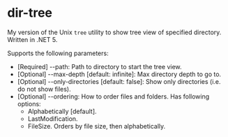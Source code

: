 # dir-tree

My version of the Unix `tree` utility to show tree view of specified directory. Written in .NET 5.

Supports the following parameters:

* [Required] --path: Path to directory to start the tree view.
* [Optional] --max-depth [default: infinite]: Max directory depth to go to.
* [Optional] --only-directories [default: false]: Show only directories (i.e. do not show files).
* [Optional] --ordering: How to order files and folders. Has following options:
  * Alphabetically [default].
  * LastModification.
  * FileSize. Orders by file size, then alphabetically.
